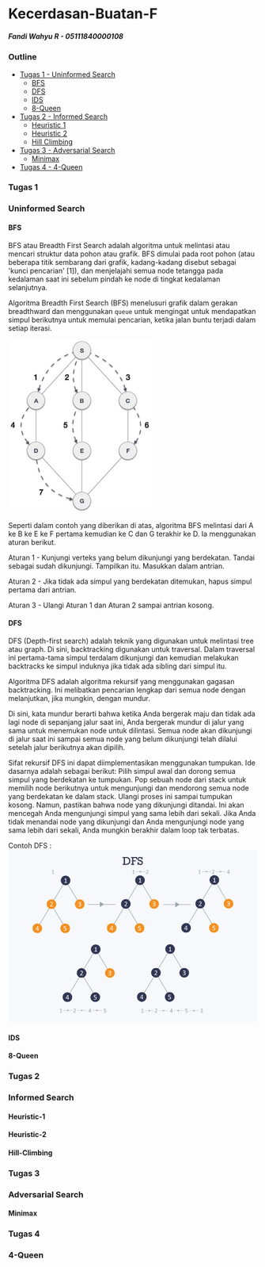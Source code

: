 # Kecerdasan-Buatan-F

##### Fandi Wahyu R - 05111840000108

### Outline
+ [Tugas 1 - Uninformed Search](#Tugas-1)
    * [BFS](#BFS)
    * [DFS](#DFS)
    * [IDS](#IDS)
    * [8-Queen](#8-Queen)
+ [Tugas 2 - Informed Search](#Tugas-2)
    * [Heuristic 1](#Heuristic-1)
    * [Heuristic 2](#Heuristic-2)
    * [Hill Climbing](#Hill-Climbing)
+ [Tugas 3 - Adversarial Search](#Tugas-3)
    * [Minimax](#Minimax)
+ [Tugas 4 - 4-Queen](#Tugas-4) 

### Tugas 1
### Uninformed Search
#### BFS
BFS atau Breadth First Search adalah algoritma untuk melintasi atau mencari struktur data pohon atau grafik. BFS dimulai pada root pohon (atau beberapa titik sembarang dari grafik, kadang-kadang disebut sebagai 'kunci pencarian' [1]), dan menjelajahi semua node tetangga pada kedalaman saat ini sebelum pindah ke node di tingkat kedalaman selanjutnya.

Algoritma Breadth First Search (BFS) menelusuri grafik dalam gerakan breadthward dan menggunakan ``` queue ``` untuk mengingat untuk mendapatkan simpul berikutnya untuk memulai pencarian, ketika jalan buntu terjadi dalam setiap iterasi.

![Image-1](https://raw.githubusercontent.com/Asmophel/Kecerdasan-Buatan-F/master/Gambar/breadth_first_traversal.jpg)

Seperti dalam contoh yang diberikan di atas, algoritma BFS melintasi dari A ke B ke E ke F pertama kemudian ke C dan G terakhir ke D. Ia menggunakan aturan berikut.

Aturan 1 - Kunjungi verteks yang belum dikunjungi yang berdekatan. Tandai sebagai sudah dikunjungi. Tampilkan itu. Masukkan dalam antrian.

Aturan 2 - Jika tidak ada simpul yang berdekatan ditemukan, hapus simpul pertama dari antrian.

Aturan 3 - Ulangi Aturan 1 dan Aturan 2 sampai antrian kosong.


#### DFS
DFS (Depth-first search) adalah teknik yang digunakan untuk melintasi tree atau graph. Di sini, backtracking digunakan untuk traversal. Dalam traversal ini pertama-tama simpul terdalam dikunjungi dan kemudian melakukan backtracks ke simpul induknya jika tidak ada sibling dari simpul itu.

Algoritma DFS adalah algoritma rekursif yang menggunakan gagasan backtracking. Ini melibatkan pencarian lengkap dari semua node dengan melanjutkan, jika mungkin, dengan mundur.

Di sini, kata mundur berarti bahwa ketika Anda bergerak maju dan tidak ada lagi node di sepanjang jalur saat ini, Anda bergerak mundur di jalur yang sama untuk menemukan node untuk dilintasi. Semua node akan dikunjungi di jalur saat ini sampai semua node yang belum dikunjungi telah dilalui setelah jalur berikutnya akan dipilih.

Sifat rekursif DFS ini dapat diimplementasikan menggunakan tumpukan. Ide dasarnya adalah sebagai berikut:
Pilih simpul awal dan dorong semua simpul yang berdekatan ke tumpukan.
Pop sebuah node dari stack untuk memilih node berikutnya untuk mengunjungi dan mendorong semua node yang berdekatan ke dalam stack.
Ulangi proses ini sampai tumpukan kosong. Namun, pastikan bahwa node yang dikunjungi ditandai. Ini akan mencegah Anda mengunjungi simpul yang sama lebih dari sekali. Jika Anda tidak menandai node yang dikunjungi dan Anda mengunjungi node yang sama lebih dari sekali, Anda mungkin berakhir dalam loop tak terbatas.

Contoh DFS :
![Image-2](https://raw.githubusercontent.com/Asmophel/Kecerdasan-Buatan-F/master/Gambar/9fa1119.jpg)

#### IDS
#### 8-Queen


### Tugas 2
### Informed Search
#### Heuristic-1
#### Heuristic-2
#### Hill-Climbing


### Tugas 3
### Adversarial Search
#### Minimax


### Tugas 4
### 4-Queen
    
    
